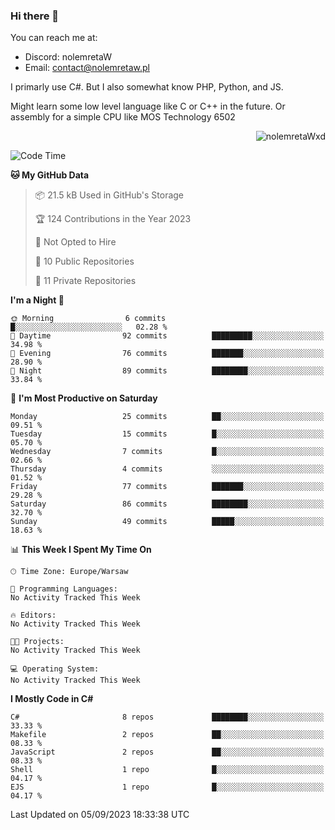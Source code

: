 ### Hi there 👋

You can reach me at:
 - Discord: nolemretaW
 - Email: contact@nolemretaw.pl
 
I primarly use C#. But I also somewhat know PHP, Python, and JS.

Might learn some low level language like C or C++ in the future. Or assembly for a simple CPU like MOS Technology 6502

<p align="right"><img src="https://komarev.com/ghpvc/?username=nolemretaWxd&amp;label=Profile%20views&amp;color=0e75b6&amp;style=flat" alt="nolemretaWxd" /></p>

<!--START_SECTION:waka-->
![Code Time](http://img.shields.io/badge/Code%20Time-66%20hrs%2017%20mins-blue)

**🐱 My GitHub Data** 

> 📦 21.5 kB Used in GitHub's Storage 
 > 
> 🏆 124 Contributions in the Year 2023
 > 
> 🚫 Not Opted to Hire
 > 
> 📜 10 Public Repositories 
 > 
> 🔑 11 Private Repositories 
 > 
**I'm a Night 🦉** 

```text
🌞 Morning                6 commits           █░░░░░░░░░░░░░░░░░░░░░░░░   02.28 % 
🌆 Daytime                92 commits          █████████░░░░░░░░░░░░░░░░   34.98 % 
🌃 Evening                76 commits          ███████░░░░░░░░░░░░░░░░░░   28.90 % 
🌙 Night                  89 commits          ████████░░░░░░░░░░░░░░░░░   33.84 % 
```
📅 **I'm Most Productive on Saturday** 

```text
Monday                   25 commits          ██░░░░░░░░░░░░░░░░░░░░░░░   09.51 % 
Tuesday                  15 commits          █░░░░░░░░░░░░░░░░░░░░░░░░   05.70 % 
Wednesday                7 commits           █░░░░░░░░░░░░░░░░░░░░░░░░   02.66 % 
Thursday                 4 commits           ░░░░░░░░░░░░░░░░░░░░░░░░░   01.52 % 
Friday                   77 commits          ███████░░░░░░░░░░░░░░░░░░   29.28 % 
Saturday                 86 commits          ████████░░░░░░░░░░░░░░░░░   32.70 % 
Sunday                   49 commits          █████░░░░░░░░░░░░░░░░░░░░   18.63 % 
```


📊 **This Week I Spent My Time On** 

```text
🕑︎ Time Zone: Europe/Warsaw

💬 Programming Languages: 
No Activity Tracked This Week

🔥 Editors: 
No Activity Tracked This Week

🐱‍💻 Projects: 
No Activity Tracked This Week

💻 Operating System: 
No Activity Tracked This Week
```

**I Mostly Code in C#** 

```text
C#                       8 repos             ████████░░░░░░░░░░░░░░░░░   33.33 % 
Makefile                 2 repos             ██░░░░░░░░░░░░░░░░░░░░░░░   08.33 % 
JavaScript               2 repos             ██░░░░░░░░░░░░░░░░░░░░░░░   08.33 % 
Shell                    1 repo              █░░░░░░░░░░░░░░░░░░░░░░░░   04.17 % 
EJS                      1 repo              █░░░░░░░░░░░░░░░░░░░░░░░░   04.17 % 
```




 Last Updated on 05/09/2023 18:33:38 UTC
<!--END_SECTION:waka-->
